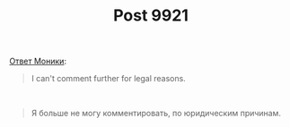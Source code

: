 ﻿---
title: "Post 9921"
se.owner.user_id: 177188
se.owner.display_name: "Kromster says support Monica"
se.owner.link: "https://ru.meta.stackoverflow.com/users/177188/kromster-says-support-monica"
se.link: "https://ru.meta.stackoverflow.com/a/9921"
se.post_id: 9921
se.post_type: answer
se.score: 4
---
<p><a href="https://meta.stackexchange.com/a/340914/159796">Ответ Моники</a>:</p>

<blockquote>
  <p>I can't comment further for legal reasons.</p>
</blockquote>

<p> </p>

<blockquote>
  <p>Я больше не могу комментировать, по юридическим причинам.</p>
</blockquote>
